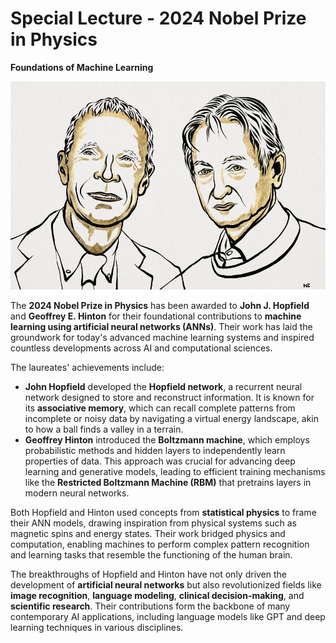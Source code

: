 # Special Lecture - 2024 Nobel Prize in Physics

**Foundations of Machine Learning**

![](figs/2024-physics-laureates.jpeg)

The **2024 Nobel Prize in Physics** has been awarded to **John J. Hopfield** and **Geoffrey E. Hinton** for their foundational contributions to **machine learning using artificial neural networks (ANNs)**. Their work has laid the groundwork for today's advanced machine learning systems and inspired countless developments across AI and computational sciences.

The laureates' achievements include:

- **John Hopfield** developed the **Hopfield network**, a recurrent neural network designed to store and reconstruct information. It is known for its **associative memory**, which can recall complete patterns from incomplete or noisy data by navigating a virtual energy landscape, akin to how a ball finds a valley in a terrain.
- **Geoffrey Hinton** introduced the **Boltzmann machine**, which employs probabilistic methods and hidden layers to independently learn properties of data. This approach was crucial for advancing deep learning and generative models, leading to efficient training mechanisms like the **Restricted Boltzmann Machine (RBM)** that pretrains layers in modern neural networks.

Both Hopfield and Hinton used concepts from **statistical physics** to frame their ANN models, drawing inspiration from physical systems such as magnetic spins and energy states. Their work bridged physics and computation, enabling machines to perform complex pattern recognition and learning tasks that resemble the functioning of the human brain.

The breakthroughs of Hopfield and Hinton have not only driven the development of **artificial neural networks** but also revolutionized fields like **image recognition**, **language modeling**, **clinical decision-making**, and **scientific research**. Their contributions form the backbone of many contemporary AI applications, including language models like GPT and deep learning techniques in various disciplines.

```{tableofcontents}

```
